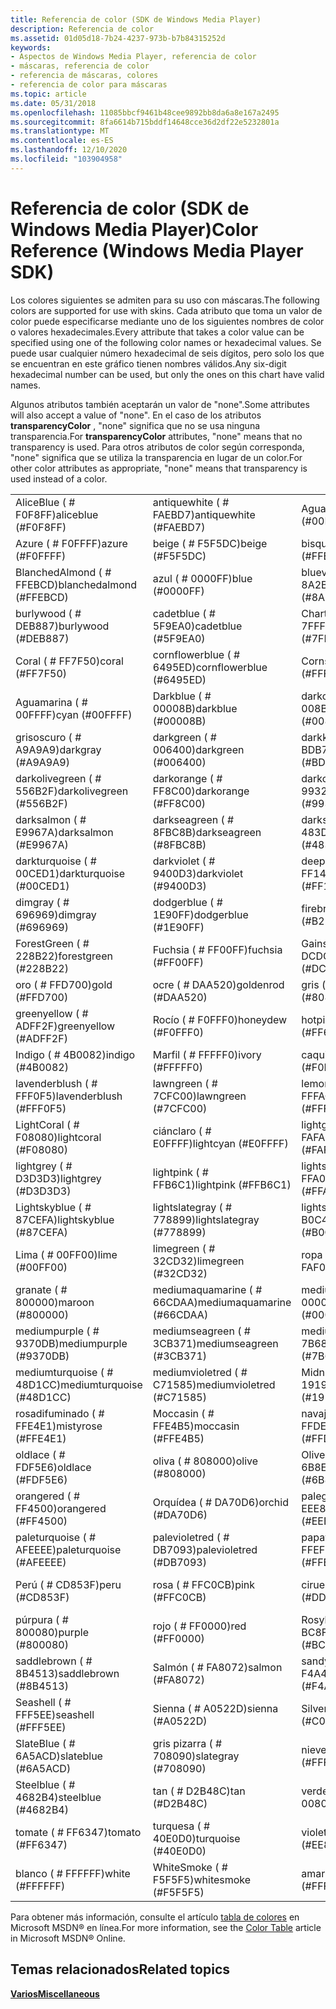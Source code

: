 ```yaml
---
title: Referencia de color (SDK de Windows Media Player)
description: Referencia de color
ms.assetid: 01d05d18-7b24-4237-973b-b7b84315252d
keywords:
- Aspectos de Windows Media Player, referencia de color
- máscaras, referencia de color
- referencia de máscaras, colores
- referencia de color para máscaras
ms.topic: article
ms.date: 05/31/2018
ms.openlocfilehash: 11085bbcf9461b48cee9892bb8da6a8e167a2495
ms.sourcegitcommit: 8fa6614b715bddf14648cce36d2df22e5232801a
ms.translationtype: MT
ms.contentlocale: es-ES
ms.lasthandoff: 12/10/2020
ms.locfileid: "103904958"
---
```

# <a name="color-reference-windows-media-player-sdk"></a><span data-ttu-id="37350-107">Referencia de color (SDK de Windows Media Player)</span><span class="sxs-lookup"><span data-stu-id="37350-107">Color Reference (Windows Media Player SDK)</span></span>

<span data-ttu-id="37350-108">Los colores siguientes se admiten para su uso con máscaras.</span><span class="sxs-lookup"><span data-stu-id="37350-108">The following colors are supported for use with skins.</span></span> <span data-ttu-id="37350-109">Cada atributo que toma un valor de color puede especificarse mediante uno de los siguientes nombres de color o valores hexadecimales.</span><span class="sxs-lookup"><span data-stu-id="37350-109">Every attribute that takes a color value can be specified using one of the following color names or hexadecimal values.</span></span> <span data-ttu-id="37350-110">Se puede usar cualquier número hexadecimal de seis dígitos, pero solo los que se encuentran en este gráfico tienen nombres válidos.</span><span class="sxs-lookup"><span data-stu-id="37350-110">Any six-digit hexadecimal number can be used, but only the ones on this chart have valid names.</span></span>

<span data-ttu-id="37350-111">Algunos atributos también aceptarán un valor de "none".</span><span class="sxs-lookup"><span data-stu-id="37350-111">Some attributes will also accept a value of "none".</span></span> <span data-ttu-id="37350-112">En el caso de los atributos **transparencyColor** , "none" significa que no se usa ninguna transparencia.</span><span class="sxs-lookup"><span data-stu-id="37350-112">For **transparencyColor** attributes, "none" means that no transparency is used.</span></span> <span data-ttu-id="37350-113">Para otros atributos de color según corresponda, "none" significa que se utiliza la transparencia en lugar de un color.</span><span class="sxs-lookup"><span data-stu-id="37350-113">For other color attributes as appropriate, "none" means that transparency is used instead of a color.</span></span>



|                            |                             |                                 |                              |
|----------------------------|-----------------------------|---------------------------------|------------------------------|
| <span data-ttu-id="37350-114">AliceBlue ( \# F0F8FF)</span><span class="sxs-lookup"><span data-stu-id="37350-114">aliceblue (\#F0F8FF)</span></span>       | <span data-ttu-id="37350-115">antiquewhite ( \# FAEBD7)</span><span class="sxs-lookup"><span data-stu-id="37350-115">antiquewhite (\#FAEBD7)</span></span>     | <span data-ttu-id="37350-116">Aguamarina ( \# 00FFFF)</span><span class="sxs-lookup"><span data-stu-id="37350-116">aqua (\#00FFFF)</span></span>                 | <span data-ttu-id="37350-117">color aguamarina ( \# 7FFFD4)</span><span class="sxs-lookup"><span data-stu-id="37350-117">aquamarine (\#7FFFD4)</span></span>        |
| <span data-ttu-id="37350-118">Azure ( \# F0FFFF)</span><span class="sxs-lookup"><span data-stu-id="37350-118">azure (\#F0FFFF)</span></span>           | <span data-ttu-id="37350-119">beige ( \# F5F5DC)</span><span class="sxs-lookup"><span data-stu-id="37350-119">beige (\#F5F5DC)</span></span>            | <span data-ttu-id="37350-120">bisque ( \# FFE4C4)</span><span class="sxs-lookup"><span data-stu-id="37350-120">bisque (\#FFE4C4)</span></span>               | <span data-ttu-id="37350-121">negro ( \# 000000)</span><span class="sxs-lookup"><span data-stu-id="37350-121">black (\#000000)</span></span>             |
| <span data-ttu-id="37350-122">BlanchedAlmond ( \# FFEBCD)</span><span class="sxs-lookup"><span data-stu-id="37350-122">blanchedalmond (\#FFEBCD)</span></span>  | <span data-ttu-id="37350-123">azul ( \# 0000FF)</span><span class="sxs-lookup"><span data-stu-id="37350-123">blue (\#0000FF)</span></span>             | <span data-ttu-id="37350-124">blueviolet ( \# 8A2BE2)</span><span class="sxs-lookup"><span data-stu-id="37350-124">blueviolet (\#8A2BE2)</span></span>           | <span data-ttu-id="37350-125">marrón ( \# A52A2A)</span><span class="sxs-lookup"><span data-stu-id="37350-125">brown (\#A52A2A)</span></span>             |
| <span data-ttu-id="37350-126">burlywood ( \# DEB887)</span><span class="sxs-lookup"><span data-stu-id="37350-126">burlywood (\#DEB887)</span></span>       | <span data-ttu-id="37350-127">cadetblue ( \# 5F9EA0)</span><span class="sxs-lookup"><span data-stu-id="37350-127">cadetblue (\#5F9EA0)</span></span>        | <span data-ttu-id="37350-128">Chartreuse ( \# 7FFF00)</span><span class="sxs-lookup"><span data-stu-id="37350-128">chartreuse (\#7FFF00)</span></span>           | <span data-ttu-id="37350-129">chocolate ( \# D2691E)</span><span class="sxs-lookup"><span data-stu-id="37350-129">chocolate (\#D2691E)</span></span>         |
| <span data-ttu-id="37350-130">Coral ( \# FF7F50)</span><span class="sxs-lookup"><span data-stu-id="37350-130">coral (\#FF7F50)</span></span>           | <span data-ttu-id="37350-131">cornflowerblue ( \# 6495ED)</span><span class="sxs-lookup"><span data-stu-id="37350-131">cornflowerblue (\#6495ED)</span></span>   | <span data-ttu-id="37350-132">Cornsilk ( \# FFF8DC)</span><span class="sxs-lookup"><span data-stu-id="37350-132">cornsilk (\#FFF8DC)</span></span>             | <span data-ttu-id="37350-133">Crimson ( \# DC143C)</span><span class="sxs-lookup"><span data-stu-id="37350-133">crimson (\#DC143C)</span></span>           |
| <span data-ttu-id="37350-134">Aguamarina ( \# 00FFFF)</span><span class="sxs-lookup"><span data-stu-id="37350-134">cyan (\#00FFFF)</span></span>            | <span data-ttu-id="37350-135">Darkblue ( \# 00008B)</span><span class="sxs-lookup"><span data-stu-id="37350-135">darkblue (\#00008B)</span></span>         | <span data-ttu-id="37350-136">darkcyan ( \# 008B8B)</span><span class="sxs-lookup"><span data-stu-id="37350-136">darkcyan (\#008B8B)</span></span>             | <span data-ttu-id="37350-137">darkgoldenrod ( \# B8860B)</span><span class="sxs-lookup"><span data-stu-id="37350-137">darkgoldenrod (\#B8860B)</span></span>     |
| <span data-ttu-id="37350-138">grisoscuro ( \# A9A9A9)</span><span class="sxs-lookup"><span data-stu-id="37350-138">darkgray (\#A9A9A9)</span></span>        | <span data-ttu-id="37350-139">darkgreen ( \# 006400)</span><span class="sxs-lookup"><span data-stu-id="37350-139">darkgreen (\#006400)</span></span>        | <span data-ttu-id="37350-140">darkkhaki ( \# BDB76B)</span><span class="sxs-lookup"><span data-stu-id="37350-140">darkkhaki (\#BDB76B)</span></span>            | <span data-ttu-id="37350-141">darkmagenta ( \# 8B008B)</span><span class="sxs-lookup"><span data-stu-id="37350-141">darkmagenta (\#8B008B)</span></span>       |
| <span data-ttu-id="37350-142">darkolivegreen ( \# 556B2F)</span><span class="sxs-lookup"><span data-stu-id="37350-142">darkolivegreen (\#556B2F)</span></span>  | <span data-ttu-id="37350-143">darkorange ( \# FF8C00)</span><span class="sxs-lookup"><span data-stu-id="37350-143">darkorange (\#FF8C00)</span></span>       | <span data-ttu-id="37350-144">darkorchid ( \# 9932CC)</span><span class="sxs-lookup"><span data-stu-id="37350-144">darkorchid (\#9932CC)</span></span>           | <span data-ttu-id="37350-145">Darkred ( \# 8B0000)</span><span class="sxs-lookup"><span data-stu-id="37350-145">darkred (\#8B0000)</span></span>           |
| <span data-ttu-id="37350-146">darksalmon ( \# E9967A)</span><span class="sxs-lookup"><span data-stu-id="37350-146">darksalmon (\#E9967A)</span></span>      | <span data-ttu-id="37350-147">darkseagreen ( \# 8FBC8B)</span><span class="sxs-lookup"><span data-stu-id="37350-147">darkseagreen (\#8FBC8B)</span></span>     | <span data-ttu-id="37350-148">darkslateblue ( \# 483D8B)</span><span class="sxs-lookup"><span data-stu-id="37350-148">darkslateblue (\#483D8B)</span></span>        | <span data-ttu-id="37350-149">DarkSlateGray ( \# 2F4F4F)</span><span class="sxs-lookup"><span data-stu-id="37350-149">darkslategray (\#2F4F4F)</span></span>     |
| <span data-ttu-id="37350-150">darkturquoise ( \# 00CED1)</span><span class="sxs-lookup"><span data-stu-id="37350-150">darkturquoise (\#00CED1)</span></span>   | <span data-ttu-id="37350-151">darkviolet ( \# 9400D3)</span><span class="sxs-lookup"><span data-stu-id="37350-151">darkviolet (\#9400D3)</span></span>       | <span data-ttu-id="37350-152">deeppink ( \# FF1493)</span><span class="sxs-lookup"><span data-stu-id="37350-152">deeppink (\#FF1493)</span></span>             | <span data-ttu-id="37350-153">DeepSkyBlue ( \# 00BFFF)</span><span class="sxs-lookup"><span data-stu-id="37350-153">deepskyblue (\#00BFFF)</span></span>       |
| <span data-ttu-id="37350-154">dimgray ( \# 696969)</span><span class="sxs-lookup"><span data-stu-id="37350-154">dimgray (\#696969)</span></span>         | <span data-ttu-id="37350-155">dodgerblue ( \# 1E90FF)</span><span class="sxs-lookup"><span data-stu-id="37350-155">dodgerblue (\#1E90FF)</span></span>       | <span data-ttu-id="37350-156">firebrick ( \# B22222)</span><span class="sxs-lookup"><span data-stu-id="37350-156">firebrick (\#B22222)</span></span>            | <span data-ttu-id="37350-157">floralwhite ( \# FFFAF0)</span><span class="sxs-lookup"><span data-stu-id="37350-157">floralwhite (\#FFFAF0)</span></span>       |
| <span data-ttu-id="37350-158">ForestGreen ( \# 228B22)</span><span class="sxs-lookup"><span data-stu-id="37350-158">forestgreen (\#228B22)</span></span>     | <span data-ttu-id="37350-159">Fuchsia ( \# FF00FF)</span><span class="sxs-lookup"><span data-stu-id="37350-159">fuchsia (\#FF00FF)</span></span>          | <span data-ttu-id="37350-160">Gainsboro ( \# DCDCDC)</span><span class="sxs-lookup"><span data-stu-id="37350-160">gainsboro (\#DCDCDC)</span></span>            | <span data-ttu-id="37350-161">ghostwhite ( \# F8F8FF)</span><span class="sxs-lookup"><span data-stu-id="37350-161">ghostwhite (\#F8F8FF)</span></span>        |
| <span data-ttu-id="37350-162">oro ( \# FFD700)</span><span class="sxs-lookup"><span data-stu-id="37350-162">gold (\#FFD700)</span></span>            | <span data-ttu-id="37350-163">ocre ( \# DAA520)</span><span class="sxs-lookup"><span data-stu-id="37350-163">goldenrod (\#DAA520)</span></span>        | <span data-ttu-id="37350-164">gris ( \# 808080)</span><span class="sxs-lookup"><span data-stu-id="37350-164">gray (\#808080)</span></span>                 | <span data-ttu-id="37350-165">verde ( \# 008000)</span><span class="sxs-lookup"><span data-stu-id="37350-165">green (\#008000)</span></span>             |
| <span data-ttu-id="37350-166">greenyellow ( \# ADFF2F)</span><span class="sxs-lookup"><span data-stu-id="37350-166">greenyellow (\#ADFF2F)</span></span>     | <span data-ttu-id="37350-167">Rocío ( \# F0FFF0)</span><span class="sxs-lookup"><span data-stu-id="37350-167">honeydew (\#F0FFF0)</span></span>         | <span data-ttu-id="37350-168">hotpink ( \# FF69B4)</span><span class="sxs-lookup"><span data-stu-id="37350-168">hotpink (\#FF69B4)</span></span>              | <span data-ttu-id="37350-169">indianred ( \# CD5C5C)</span><span class="sxs-lookup"><span data-stu-id="37350-169">indianred (\#CD5C5C)</span></span>         |
| <span data-ttu-id="37350-170">Indigo ( \# 4B0082)</span><span class="sxs-lookup"><span data-stu-id="37350-170">indigo (\#4B0082)</span></span>          | <span data-ttu-id="37350-171">Marfil ( \# FFFFF0)</span><span class="sxs-lookup"><span data-stu-id="37350-171">ivory (\#FFFFF0)</span></span>            | <span data-ttu-id="37350-172">caqui ( \# F0E68C)</span><span class="sxs-lookup"><span data-stu-id="37350-172">khaki (\#F0E68C)</span></span>                | <span data-ttu-id="37350-173">lavanda ( \# E6E6FA)</span><span class="sxs-lookup"><span data-stu-id="37350-173">lavender (\#E6E6FA)</span></span>          |
| <span data-ttu-id="37350-174">lavenderblush ( \# FFF0F5)</span><span class="sxs-lookup"><span data-stu-id="37350-174">lavenderblush (\#FFF0F5)</span></span>   | <span data-ttu-id="37350-175">lawngreen ( \# 7CFC00)</span><span class="sxs-lookup"><span data-stu-id="37350-175">lawngreen (\#7CFC00)</span></span>        | <span data-ttu-id="37350-176">lemonchiffon ( \# FFFACD)</span><span class="sxs-lookup"><span data-stu-id="37350-176">lemonchiffon (\#FFFACD)</span></span>         | <span data-ttu-id="37350-177">lightblue ( \# ADD8E6)</span><span class="sxs-lookup"><span data-stu-id="37350-177">lightblue (\#ADD8E6)</span></span>         |
| <span data-ttu-id="37350-178">LightCoral ( \# F08080)</span><span class="sxs-lookup"><span data-stu-id="37350-178">lightcoral (\#F08080)</span></span>      | <span data-ttu-id="37350-179">ciánclaro ( \# E0FFFF)</span><span class="sxs-lookup"><span data-stu-id="37350-179">lightcyan (\#E0FFFF)</span></span>        | <span data-ttu-id="37350-180">lightgoldenrodyellow ( \# FAFAD2)</span><span class="sxs-lookup"><span data-stu-id="37350-180">lightgoldenrodyellow (\#FAFAD2)</span></span> | <span data-ttu-id="37350-181">lightgreen ( \# 90EE90)</span><span class="sxs-lookup"><span data-stu-id="37350-181">lightgreen (\#90EE90)</span></span>        |
| <span data-ttu-id="37350-182">lightgrey ( \# D3D3D3)</span><span class="sxs-lookup"><span data-stu-id="37350-182">lightgrey (\#D3D3D3)</span></span>       | <span data-ttu-id="37350-183">lightpink ( \# FFB6C1)</span><span class="sxs-lookup"><span data-stu-id="37350-183">lightpink (\#FFB6C1)</span></span>        | <span data-ttu-id="37350-184">lightsalmon ( \# FFA07A)</span><span class="sxs-lookup"><span data-stu-id="37350-184">lightsalmon (\#FFA07A)</span></span>          | <span data-ttu-id="37350-185">lightseagreen ( \# 20B2AA)</span><span class="sxs-lookup"><span data-stu-id="37350-185">lightseagreen (\#20B2AA)</span></span>     |
| <span data-ttu-id="37350-186">Lightskyblue ( \# 87CEFA)</span><span class="sxs-lookup"><span data-stu-id="37350-186">lightskyblue (\#87CEFA)</span></span>    | <span data-ttu-id="37350-187">lightslategray ( \# 778899)</span><span class="sxs-lookup"><span data-stu-id="37350-187">lightslategray (\#778899)</span></span>   | <span data-ttu-id="37350-188">lightsteelblue ( \# B0C4DE)</span><span class="sxs-lookup"><span data-stu-id="37350-188">lightsteelblue (\#B0C4DE)</span></span>       | <span data-ttu-id="37350-189">lightyellow ( \# FFFFE0)</span><span class="sxs-lookup"><span data-stu-id="37350-189">lightyellow (\#FFFFE0)</span></span>       |
| <span data-ttu-id="37350-190">Lima ( \# 00FF00)</span><span class="sxs-lookup"><span data-stu-id="37350-190">lime (\#00FF00)</span></span>            | <span data-ttu-id="37350-191">limegreen ( \# 32CD32)</span><span class="sxs-lookup"><span data-stu-id="37350-191">limegreen (\#32CD32)</span></span>        | <span data-ttu-id="37350-192">ropa de cama ( \# FAF0E6)</span><span class="sxs-lookup"><span data-stu-id="37350-192">linen (\#FAF0E6)</span></span>                | <span data-ttu-id="37350-193">magenta ( \# FF00FF)</span><span class="sxs-lookup"><span data-stu-id="37350-193">magenta (\#FF00FF)</span></span>           |
| <span data-ttu-id="37350-194">granate ( \# 800000)</span><span class="sxs-lookup"><span data-stu-id="37350-194">maroon (\#800000)</span></span>          | <span data-ttu-id="37350-195">mediumaquamarine ( \# 66CDAA)</span><span class="sxs-lookup"><span data-stu-id="37350-195">mediumaquamarine (\#66CDAA)</span></span> | <span data-ttu-id="37350-196">mediumblue ( \# 0000CD)</span><span class="sxs-lookup"><span data-stu-id="37350-196">mediumblue (\#0000CD)</span></span>           | <span data-ttu-id="37350-197">mediumorchid ( \# BA55D3)</span><span class="sxs-lookup"><span data-stu-id="37350-197">mediumorchid (\#BA55D3)</span></span>      |
| <span data-ttu-id="37350-198">mediumpurple ( \# 9370DB)</span><span class="sxs-lookup"><span data-stu-id="37350-198">mediumpurple (\#9370DB)</span></span>    | <span data-ttu-id="37350-199">mediumseagreen ( \# 3CB371)</span><span class="sxs-lookup"><span data-stu-id="37350-199">mediumseagreen (\#3CB371)</span></span>   | <span data-ttu-id="37350-200">mediumslateblue ( \# 7B68EE)</span><span class="sxs-lookup"><span data-stu-id="37350-200">mediumslateblue (\#7B68EE)</span></span>      | <span data-ttu-id="37350-201">mediumspringgreen ( \# 00FA9A)</span><span class="sxs-lookup"><span data-stu-id="37350-201">mediumspringgreen (\#00FA9A)</span></span> |
| <span data-ttu-id="37350-202">mediumturquoise ( \# 48D1CC)</span><span class="sxs-lookup"><span data-stu-id="37350-202">mediumturquoise (\#48D1CC)</span></span> | <span data-ttu-id="37350-203">mediumvioletred ( \# C71585)</span><span class="sxs-lookup"><span data-stu-id="37350-203">mediumvioletred (\#C71585)</span></span>  | <span data-ttu-id="37350-204">Midnightblue ( \# 191970)</span><span class="sxs-lookup"><span data-stu-id="37350-204">midnightblue (\#191970)</span></span>         | <span data-ttu-id="37350-205">mintcream ( \# F5FFFA)</span><span class="sxs-lookup"><span data-stu-id="37350-205">mintcream (\#F5FFFA)</span></span>         |
| <span data-ttu-id="37350-206">rosadifuminado ( \# FFE4E1)</span><span class="sxs-lookup"><span data-stu-id="37350-206">mistyrose (\#FFE4E1)</span></span>       | <span data-ttu-id="37350-207">Moccasin ( \# FFE4B5)</span><span class="sxs-lookup"><span data-stu-id="37350-207">moccasin (\#FFE4B5)</span></span>         | <span data-ttu-id="37350-208">navajowhite ( \# FFDEAD)</span><span class="sxs-lookup"><span data-stu-id="37350-208">navajowhite (\#FFDEAD)</span></span>          | <span data-ttu-id="37350-209">Navy ( \# 000080)</span><span class="sxs-lookup"><span data-stu-id="37350-209">navy (\#000080)</span></span>              |
| <span data-ttu-id="37350-210">oldlace ( \# FDF5E6)</span><span class="sxs-lookup"><span data-stu-id="37350-210">oldlace (\#FDF5E6)</span></span>         | <span data-ttu-id="37350-211">oliva ( \# 808000)</span><span class="sxs-lookup"><span data-stu-id="37350-211">olive (\#808000)</span></span>            | <span data-ttu-id="37350-212">Olivedrab ( \# 6B8E23)</span><span class="sxs-lookup"><span data-stu-id="37350-212">olivedrab (\#6B8E23)</span></span>            | <span data-ttu-id="37350-213">naranja ( \# FFA500)</span><span class="sxs-lookup"><span data-stu-id="37350-213">orange (\#FFA500)</span></span>            |
| <span data-ttu-id="37350-214">orangered ( \# FF4500)</span><span class="sxs-lookup"><span data-stu-id="37350-214">orangered (\#FF4500)</span></span>       | <span data-ttu-id="37350-215">Orquídea ( \# DA70D6)</span><span class="sxs-lookup"><span data-stu-id="37350-215">orchid (\#DA70D6)</span></span>           | <span data-ttu-id="37350-216">palegoldenrod ( \# EEE8AA)</span><span class="sxs-lookup"><span data-stu-id="37350-216">palegoldenrod (\#EEE8AA)</span></span>        | <span data-ttu-id="37350-217">verdepálido. ( \# 98FB98)</span><span class="sxs-lookup"><span data-stu-id="37350-217">palegreen (\#98FB98)</span></span>         |
| <span data-ttu-id="37350-218">paleturquoise ( \# AFEEEE)</span><span class="sxs-lookup"><span data-stu-id="37350-218">paleturquoise (\#AFEEEE)</span></span>   | <span data-ttu-id="37350-219">palevioletred ( \# DB7093)</span><span class="sxs-lookup"><span data-stu-id="37350-219">palevioletred (\#DB7093)</span></span>    | <span data-ttu-id="37350-220">papayawhip ( \# FFEFD5)</span><span class="sxs-lookup"><span data-stu-id="37350-220">papayawhip (\#FFEFD5)</span></span>           | <span data-ttu-id="37350-221">peachpuff ( \# FFDAB9)</span><span class="sxs-lookup"><span data-stu-id="37350-221">peachpuff (\#FFDAB9)</span></span>         |
| <span data-ttu-id="37350-222">Perú ( \# CD853F)</span><span class="sxs-lookup"><span data-stu-id="37350-222">peru (\#CD853F)</span></span>            | <span data-ttu-id="37350-223">rosa ( \# FFC0CB)</span><span class="sxs-lookup"><span data-stu-id="37350-223">pink (\#FFC0CB)</span></span>             | <span data-ttu-id="37350-224">ciruela ( \# DDA0DD)</span><span class="sxs-lookup"><span data-stu-id="37350-224">plum (\#DDA0DD)</span></span>                 | <span data-ttu-id="37350-225">Powderblue ( \# B0E0E6)</span><span class="sxs-lookup"><span data-stu-id="37350-225">powderblue (\#B0E0E6)</span></span>        |
| <span data-ttu-id="37350-226">púrpura ( \# 800080)</span><span class="sxs-lookup"><span data-stu-id="37350-226">purple (\#800080)</span></span>          | <span data-ttu-id="37350-227">rojo ( \# FF0000)</span><span class="sxs-lookup"><span data-stu-id="37350-227">red (\#FF0000)</span></span>              | <span data-ttu-id="37350-228">Rosybrown ( \# BC8F8F)</span><span class="sxs-lookup"><span data-stu-id="37350-228">rosybrown (\#BC8F8F)</span></span>            | <span data-ttu-id="37350-229">royalblue ( \# 4169E1)</span><span class="sxs-lookup"><span data-stu-id="37350-229">royalblue (\#4169E1)</span></span>         |
| <span data-ttu-id="37350-230">saddlebrown ( \# 8B4513)</span><span class="sxs-lookup"><span data-stu-id="37350-230">saddlebrown (\#8B4513)</span></span>     | <span data-ttu-id="37350-231">Salmón ( \# FA8072)</span><span class="sxs-lookup"><span data-stu-id="37350-231">salmon (\#FA8072)</span></span>           | <span data-ttu-id="37350-232">sandybrown ( \# F4A460)</span><span class="sxs-lookup"><span data-stu-id="37350-232">sandybrown (\#F4A460)</span></span>           | <span data-ttu-id="37350-233">SeaGreen ( \# 2E8B57)</span><span class="sxs-lookup"><span data-stu-id="37350-233">seagreen (\#2E8B57)</span></span>          |
| <span data-ttu-id="37350-234">Seashell ( \# FFF5EE)</span><span class="sxs-lookup"><span data-stu-id="37350-234">seashell (\#FFF5EE)</span></span>        | <span data-ttu-id="37350-235">Sienna ( \# A0522D)</span><span class="sxs-lookup"><span data-stu-id="37350-235">sienna (\#A0522D)</span></span>           | <span data-ttu-id="37350-236">Silver ( \# C0C0C0)</span><span class="sxs-lookup"><span data-stu-id="37350-236">silver (\#C0C0C0)</span></span>               | <span data-ttu-id="37350-237">skyblue ( \# 87CEEB)</span><span class="sxs-lookup"><span data-stu-id="37350-237">skyblue (\#87CEEB)</span></span>           |
| <span data-ttu-id="37350-238">SlateBlue ( \# 6A5ACD)</span><span class="sxs-lookup"><span data-stu-id="37350-238">slateblue (\#6A5ACD)</span></span>       | <span data-ttu-id="37350-239">gris pizarra ( \# 708090)</span><span class="sxs-lookup"><span data-stu-id="37350-239">slategray (\#708090)</span></span>        | <span data-ttu-id="37350-240">nieve ( \# FFFAFA)</span><span class="sxs-lookup"><span data-stu-id="37350-240">snow (\#FFFAFA)</span></span>                 | <span data-ttu-id="37350-241">springgreen ( \# 00FF7F)</span><span class="sxs-lookup"><span data-stu-id="37350-241">springgreen (\#00FF7F)</span></span>       |
| <span data-ttu-id="37350-242">Steelblue ( \# 4682B4)</span><span class="sxs-lookup"><span data-stu-id="37350-242">steelblue (\#4682B4)</span></span>       | <span data-ttu-id="37350-243">tan ( \# D2B48C)</span><span class="sxs-lookup"><span data-stu-id="37350-243">tan (\#D2B48C)</span></span>              | <span data-ttu-id="37350-244">verde azulado ( \# 008080)</span><span class="sxs-lookup"><span data-stu-id="37350-244">teal (\#008080)</span></span>                 | <span data-ttu-id="37350-245">Thistle ( \# D8BFD8)</span><span class="sxs-lookup"><span data-stu-id="37350-245">thistle (\#D8BFD8)</span></span>           |
| <span data-ttu-id="37350-246">tomate ( \# FF6347)</span><span class="sxs-lookup"><span data-stu-id="37350-246">tomato (\#FF6347)</span></span>          | <span data-ttu-id="37350-247">turquesa ( \# 40E0D0)</span><span class="sxs-lookup"><span data-stu-id="37350-247">turquoise (\#40E0D0)</span></span>        | <span data-ttu-id="37350-248">violeta ( \# EE82EE)</span><span class="sxs-lookup"><span data-stu-id="37350-248">violet (\#EE82EE)</span></span>               | <span data-ttu-id="37350-249">trigo ( \# F5DEB3)</span><span class="sxs-lookup"><span data-stu-id="37350-249">wheat (\#F5DEB3)</span></span>             |
| <span data-ttu-id="37350-250">blanco ( \# FFFFFF)</span><span class="sxs-lookup"><span data-stu-id="37350-250">white (\#FFFFFF)</span></span>           | <span data-ttu-id="37350-251">WhiteSmoke ( \# F5F5F5)</span><span class="sxs-lookup"><span data-stu-id="37350-251">whitesmoke (\#F5F5F5)</span></span>       | <span data-ttu-id="37350-252">amarillo ( \# FFFF00)</span><span class="sxs-lookup"><span data-stu-id="37350-252">yellow (\#FFFF00)</span></span>               | <span data-ttu-id="37350-253">yellowgreen ( \# 9ACD32)</span><span class="sxs-lookup"><span data-stu-id="37350-253">yellowgreen (\#9ACD32)</span></span>       |



 

<span data-ttu-id="37350-254">Para obtener más información, consulte el artículo [tabla de colores](https://msdn.microsoft.com/library/ms531197.aspx) en Microsoft MSDN® en línea.</span><span class="sxs-lookup"><span data-stu-id="37350-254">For more information, see the [Color Table](https://msdn.microsoft.com/library/ms531197.aspx) article in Microsoft MSDN® Online.</span></span>

## <a name="related-topics"></a><span data-ttu-id="37350-255">Temas relacionados</span><span class="sxs-lookup"><span data-stu-id="37350-255">Related topics</span></span>

<dl> <dt>

[<span data-ttu-id="37350-256">**Varios**</span><span class="sxs-lookup"><span data-stu-id="37350-256">**Miscellaneous**</span></span>](miscellaneous.md)
</dt> </dl>

 

 




